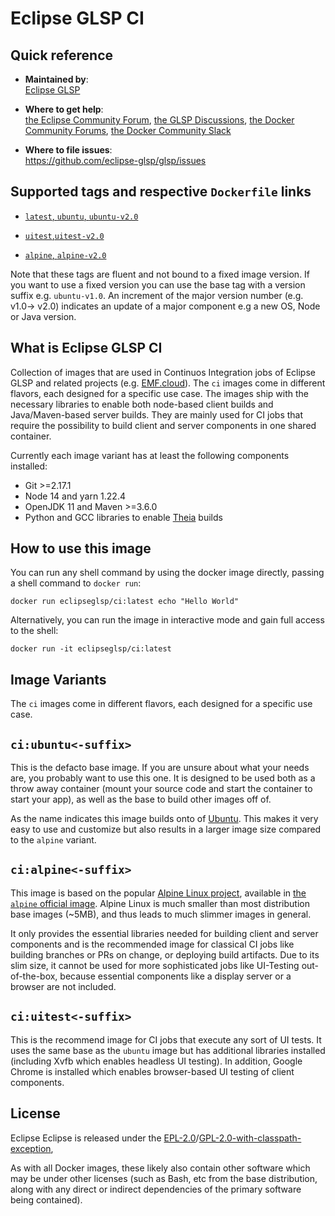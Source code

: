 # Eclipse GLSP CI

## Quick reference

-   **Maintained by**:  
    [Eclipse GLSP](https://github.com/eclipse-glsp/glsp)

-   **Where to get help**:  
    [the Eclipse Community Forum](https://www.eclipse.org/forums/index.php/f/465/), [the GLSP Discussions](https://github.com/eclipse-glsp/glsp/discussions), [the Docker Community Forums](https://forums.docker.com/), [the Docker Community Slack](https://dockr.ly/slack)

-   **Where to file issues**:  
    <https://github.com/eclipse-glsp/glsp/issues>

## Supported tags and respective `Dockerfile` links

-   [`latest`, `ubuntu`, `ubuntu-v2.0`](https://github.com/eclipse-glsp/glsp/blob/master/docker/ci/ubuntu/Dockerfile)
-   [`uitest`,`uitest-v2.0`](https://github.com/eclipse-glsp/glsp/blob/master/docker/ci/uitest/Dockerfile)

-   [`alpine`, `alpine-v2.0`](https://github.com/eclipse-glsp/glsp/blob/master/docker/ci/alpine/Dockerfile)

Note that these tags are fluent and not bound to a fixed image version. If you want to use a fixed version you can use the base tag with a version suffix e.g. `ubuntu-v1.0`. An increment of the major version number (e.g. v1.0-> v2.0) indicates an update of a major component e.g a new OS, Node or Java version.

## What is Eclipse GLSP CI

Collection of images that are used in Continuos Integration jobs of Eclipse GLSP and related projects (e.g. [EMF.cloud](https://www.eclipse.org/emfcloud/)). The `ci` images come in different flavors, each designed for a specific use case. The images ship with the necessary libraries to enable both node-based client builds and Java/Maven-based server builds. They are mainly used for CI jobs that require the possibility to build client and server components in one shared container.

Currently each image variant has at least the following components installed:

-   Git >=2.17.1
-   Node 14 and yarn 1.22.4
-   OpenJDK 11 and Maven >=3.6.0
-   Python and GCC libraries to enable [Theia](https://theia-ide.org/) builds

## How to use this image

You can run any shell command by using the docker image directly, passing a shell command to `docker run`:

    docker run eclipseglsp/ci:latest echo "Hello World"

Alternatively, you can run the image in interactive mode and gain full access to the shell:

    docker run -it eclipseglsp/ci:latest

## Image Variants

The `ci` images come in different flavors, each designed for a specific use case.

## `ci:ubuntu<-suffix>`

This is the defacto base image. If you are unsure about what your needs are, you probably want to use this one. It is designed to be used both as a throw away container (mount your source code and start the container to start your app), as well as the base to build other images off of.

As the name indicates this image builds onto of [Ubuntu](https://ubuntu.com/). This makes it very easy to use and customize but also results in a larger image size compared to the `alpine` variant.

## `ci:alpine<-suffix>`

This image is based on the popular [Alpine Linux project](https://alpinelinux.org), available in [the `alpine` official image](https://hub.docker.com/_/alpine). Alpine Linux is much smaller than most distribution base images (~5MB), and thus leads to much slimmer images in general.

It only provides the essential libraries needed for building client and server components and is the recommended image for classical CI jobs like building branches or PRs on change, or deploying build artifacts. Due to its slim size, it cannot be used for more sophisticated jobs like UI-Testing out-of-the-box, because essential components like a display server or a browser are not included.

## `ci:uitest<-suffix>`

This is the recommend image for CI jobs that execute any sort of UI tests. It uses the same base as the `ubuntu` image but has additional libraries installed (including Xvfb which enables headless UI testing). In addition, Google Chrome is installed which enables browser-based UI testing of client components.

## License

Eclipse Eclipse is released under the [EPL-2.0](https://www.eclipse.org/legal/epl-2.0/)/[GPL-2.0-with-classpath-exception](https://spdx.org/licenses/GPL-2.0-with-classpath-exception.html),

As with all Docker images, these likely also contain other software which may be under other licenses (such as Bash, etc from the base distribution, along with any direct or indirect dependencies of the primary software being contained).
